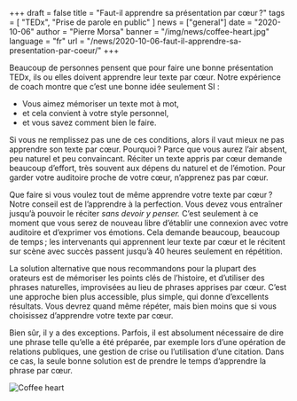 +++
draft = false
title = "Faut-il apprendre sa présentation par cœur ?"
tags = [ "TEDx", "Prise de parole en public" ]
news = ["general"]
date = "2020-10-06"
author = "Pierre Morsa"
banner = "/img/news/coffee-heart.jpg"
language = "fr"
url = "/news/2020-10-06-faut-il-apprendre-sa-presentation-par-coeur/"
+++

Beaucoup de personnes pensent que pour faire une bonne présentation TEDx, ils ou elles doivent apprendre leur texte par cœur. Notre expérience de coach montre que c’est une bonne idée seulement SI :

* Vous aimez mémoriser un texte mot à mot,
* et cela convient à votre style personnel,
* et vous savez comment bien le faire.

Si vous ne remplissez pas une de ces conditions, alors il vaut mieux ne pas apprendre son texte par cœur. Pourquoi ? Parce que vous aurez l’air absent, peu naturel et peu convaincant. Réciter un texte appris par cœur demande beaucoup d’effort, très souvent aux dépens du naturel et de l’émotion. Pour garder votre auditoire proche de votre cœur, n’apprenez pas par cœur.

Que faire si vous voulez tout de même apprendre votre texte par cœur ? Notre conseil est de l’apprendre à la perfection. Vous devez vous entraîner jusqu’à pouvoir le réciter *sans devoir y penser.* C’est seulement à ce moment que vous serez de nouveau libre d’établir une connexion avec votre auditoire et d’exprimer vos émotions. Cela demande beaucoup, beaucoup de temps ; les intervenants qui apprennent leur texte par cœur et le récitent sur scène avec succès passent jusqu’à 40 heures seulement en répétition.

La solution alternative que nous recommandons pour la plupart des orateurs est de mémoriser les points clés de l’histoire, et d’utiliser des phrases naturelles, improvisées au lieu de phrases apprises par cœur. C’est une approche bien plus accessible, plus simple, qui donne d’excellents résultats. Vous devrez quand même répéter, mais bien moins que si vous choisissez d’apprendre votre texte par cœur.

Bien sûr, il y a des exceptions. Parfois, il est absolument nécessaire de dire une phrase telle qu’elle a été préparée, par exemple lors d’une opération de relations publiques, une gestion de crise ou l’utilisation d’une citation. Dans ce cas, la seule bonne solution est de prendre le temps d’apprendre la phrase par cœur.

![Coffee heart](/img/news/coffee-heart.jpg)
